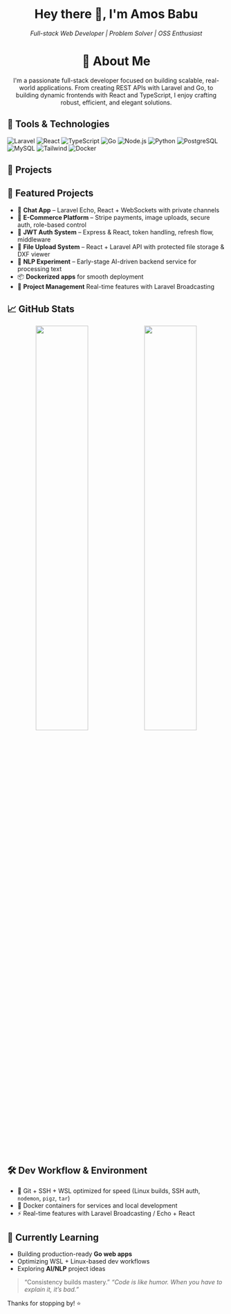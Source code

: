 
<!-- COMMENT
**amos-babu/amos-babu** is a ✨ _special_ ✨ repository because its `README.md` (this file) appears on your GitHub profile.

Here are some ideas to get you started:

- 🔭 I’m currently working on ...
- 🌱 I’m currently learning ...
- 👯 I’m looking to collaborate on ...
- 🤔 I’m looking for help with ...
- 💬 Ask me about ...
- 📫 How to reach me: ...
- 😄 Pronouns: ...
- ⚡ Fun fact: ...
-->

<h1 align="center">Hey there 👋, I'm Amos Babu</h1>
<p align="center">
  <em>Full-stack Web Developer | Problem Solver | OSS Enthusiast</em>
</p>

<h1 align="center">💼 About Me</h1>

<p align="center">
  I'm a passionate full-stack developer focused on building scalable, real-world applications. From creating REST APIs with Laravel and Go, to building dynamic frontends with React and TypeScript, I enjoy crafting robust, efficient, and elegant solutions.
</p>

## 🔧 Tools & Technologies

![Laravel](https://img.shields.io/badge/Laravel-F72C1F?style=for-the-badge&logo=laravel&logoColor=white)
![React](https://img.shields.io/badge/React-20232a?style=for-the-badge&logo=react&logoColor=61dafb)
![TypeScript](https://img.shields.io/badge/TypeScript-3178C6?style=for-the-badge&logo=typescript&logoColor=white)
![Go](https://img.shields.io/badge/Go-00ADD8?style=for-the-badge&logo=go&logoColor=white)
![Node.js](https://img.shields.io/badge/Node.js-339933?style=for-the-badge&logo=node.js&logoColor=white)
![Python](https://img.shields.io/badge/Python-2496ED?style=for-the-badge&logo=python&logoColor=white)
![PostgreSQL](https://img.shields.io/badge/PostgreSQL-4169E1?style=for-the-badge&logo=postgresql&logoColor=white)
![MySQL](https://img.shields.io/badge/MySQL-005C84?style=for-the-badge&logo=mysql&logoColor=white)
![Tailwind](https://img.shields.io/badge/TailwindCSS-38B2AC?style=for-the-badge&logo=tailwind-css&logoColor=white)
![Docker](https://img.shields.io/badge/Docker-2496ED?style=for-the-badge&logo=docker&logoColor=white)


## 🚀 Projects

## 📂 Featured Projects

- 🧩 **Chat App** – Laravel Echo, React + WebSockets with private channels
- 🛒 **E-Commerce Platform** – Stripe payments, image uploads, secure auth, role-based control
- 🔐 **JWT Auth System** – Express & React, token handling, refresh flow, middleware
- 📁 **File Upload System** – React + Laravel API with protected file storage & DXF viewer
- 🧠 **NLP Experiment** – Early-stage AI-driven backend service for processing text
- 📦 **Dockerized apps** for smooth deployment
- 🔄 **Project Management** Real-time features with Laravel Broadcasting

## 📈 GitHub Stats

<p align="center">
  <img src="https://github-readme-stats.vercel.app/api?username=amos-babu&show_icons=true&theme=github_dark" width="49%" />
  <img src="https://github-readme-streak-stats.herokuapp.com/?user=amos-babu&theme=github-dark" width="49%" />
</p>

## 🛠️ Dev Workflow & Environment

- 🧩 Git + SSH + WSL optimized for speed (Linux builds, SSH auth, `nodemon`, `pigz`, `tar`)
- 🐳 Docker containers for services and local development
- ⚡ Real-time features with Laravel Broadcasting / Echo + React

## 🌱 Currently Learning

- Building production-ready **Go web apps**
- Optimizing WSL + Linux-based dev workflows
- Exploring **AI/NLP** project ideas

> “Consistency builds mastery.”
> _“Code is like humor. When you have to explain it, it’s bad.”_

Thanks for stopping by! ⭐
